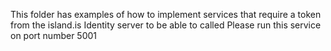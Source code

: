 This folder has examples of how to implement services that require a token from the island.is Identity server to be able to called
Please run this service on port number 5001